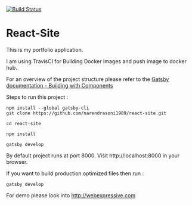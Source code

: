 [![Build Status](https://travis-ci.org/narendrasoni1989/react-site.svg?branch=master)](https://travis-ci.org/narendrasoni1989/react-site)

# React-Site
This is my portfolio application.

I am using TravisCI for Building Docker Images and push image to docker hub.


For an overview of the project structure please refer to the [Gatsby documentation - Building with Components](https://www.gatsbyjs.org/docs/building-with-components/)

Steps to run this project : 
```
npm install --global gatsby-cli
git clone https://github.com/narendrasoni1989/react-site.git

cd react-site

npm install

gatsby develop
```
By default project runs at port 8000. 
Visit http://localhost:8000 in your browser.

If you want to build production optimized files then run :

```
gatsby develop
```

For demo please look into http://webexpressive.com
